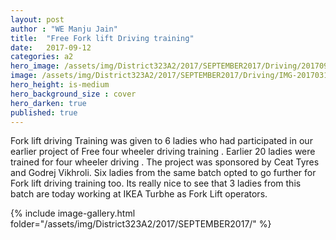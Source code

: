 ```yaml
---
layout: post
author : "WE Manju Jain"
title:  "Free Fork lift Driving training"
date:   2017-09-12 
categories: a2
hero_image: /assets/img/District323A2/2017/SEPTEMBER2017/Driving/20170912_162212.jpg
image: /assets/img/District323A2/2017/SEPTEMBER2017/Driving/IMG-20170314-WA0134.jpg
hero_height: is-medium
hero_background_size : cover
hero_darken: true
published: true
---
```


Fork lift driving Training was given to 6 ladies who had participated in our earlier project of Free four wheeler driving training . Earlier 20 ladies were trained for four wheeler driving . The project was sponsored by Ceat Tyres and Godrej Vikhroli. Six ladies from the same batch opted to go further for Fork lift driving training too. Its really nice to see that 3 ladies from this batch are today working at IKEA Turbhe as Fork Lift operators.

{% include image-gallery.html folder="/assets/img/District323A2/2017/SEPTEMBER2017/" %}